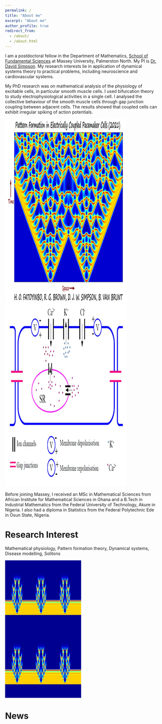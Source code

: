 ```yaml
---
permalink: /
title: "About me"
excerpt: "About me"
author_profile: true
redirect_from: 
  - /about/
  - /about.html
---
```

I am a postdoctoral fellow in the Department of Mathematics, <a href="https://www.massey.ac.nz/massey/explore/departments/institute-fundamental-sciences/institute-fundamental-sciences_home.cfm">School of Fundamental Sciences</a> at Massey University, Palmerston North. My PI is <a href="https://www.massey.ac.nz/~djwsimps/">Dr. David Simpson</a>. My research interests lie in application of dynamical systems theory to practical problems, including neuroscience and cardiovascular systems. 

My PhD research was on mathematical analysis of the physiology of excitable cells, in particular smooth muscle cells. I used bifurcation theory to study electrophysiological activities in a single cell. I analysed the collective behaviour of the smooth muscle cells through gap junction coupling between adjacent cells. The results showed that coupled cells can exhibit irregular spiking of action potentials.

 <img src="images/patt.JPG" alt="pattern1"  height="600" width="400" class="inline"/>  
 <img src="images/SMC_coupled.JPG" alt="pattern1"  height="600" width="400" class="inline"/>
 


Before joining Massey, I received an MSc in Mathematical Sciences from African Institute for Mathematical Sciences in Ghana and a B.Tech in Industrial Mathematics from the Federal University of Technology, Akure in Nigeria. I also had a diploma in Statistics from the Federal Polytechnic Ede in Osun State, Nigeria.

Research Interest
======
Mathematical physiology, Pattern formation theory, Dynamical systems, Disease modelling, Solitons

<img src="images/cool.JPG" alt="spatiotemporalchaos"  height="450" width="250" class="inline"/>  

News
===







